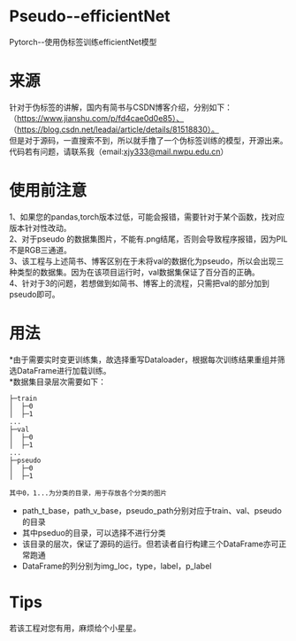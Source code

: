 # Pseudo--efficientNet
Pytorch--使用伪标签训练efficientNet模型
# 来源
针对于伪标签的讲解，国内有简书与CSDN博客介绍，分别如下：
（https://www.jianshu.com/p/fd4cae0d0e85）、
（https://blog.csdn.net/leadai/article/details/81518830）。  
但是对于源码，一直搜索不到，所以就手撸了一个伪标签训练的模型，开源出来。
代码若有问题，请联系我（email:xjy333@mail.nwpu.edu.cn）
# 使用前注意
1、如果您的pandas,torch版本过低，可能会报错，需要针对于某个函数，找对应版本针对性改动。  
2、对于pseudo 的数据集图片，不能有.png结尾，否则会导致程序报错，因为PIL不是RGB三通道。  
3、该工程与上述简书、博客区别在于未将val的数据化为pseudo，所以会出现三种类型的数据集。因为在该项目运行时，val数据集保证了百分百的正确。  
4、针对于3的问题，若想做到如简书、博客上的流程，只需把val的部分加到pseudo即可。  
# 用法
*由于需要实时变更训练集，故选择重写Dataloader，根据每次训练结果重组并筛选DataFrame进行加载训练。  
*数据集目录层次需要如下：  
  
    ├─train  
    │  ├─0  
    │  ├─1    
    ...    
    ├─val  
    │  ├─0  
    │  ├─1    
    ...  
    ├─pseudo  
    │  ├─0  
    │  ├─1    
  
    其中0，1...为分类的目录，用于存放各个分类的图片  
* path_t_base，path_v_base，pseudo_path分别对应于train、val、pseudo的目录  
* 其中pseduo的目录，可以选择不进行分类  
* 该目录的层次，保证了源码的运行。但若读者自行构建三个DataFrame亦可正常跑通  
* DataFrame的列分别为img_loc，type，label，p_label  
# Tips  
若该工程对您有用，麻烦给个小星星。  


